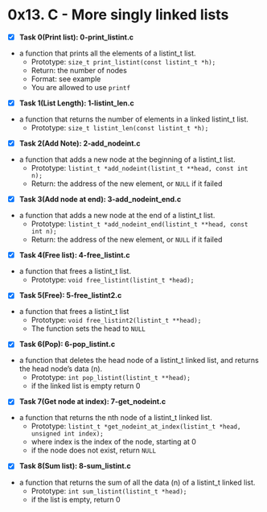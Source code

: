 # 0x13. C - More singly linked lists

- [x] **Task 0(Print list): 0-print_listint.c**
* a function that prints all the elements of a listint_t list.
	* Prototype: ```size_t print_listint(const listint_t *h);```
	* Return: the number of nodes
	* Format: see example
	* You are allowed to use ```printf```

- [x] **Task 1(List Length): 1-listint_len.c**
* a function that returns the number of elements in a linked listint_t list.
	* Prototype: ```size_t listint_len(const listint_t *h);```

- [x] **Task 2(Add Note): 2-add_nodeint.c**
* a function that adds a new node at the beginning of a listint_t list.
	* Prototype: ```listint_t *add_nodeint(listint_t **head, const int n);```
	* Return: the address of the new element, or ```NULL``` if it failed

- [x] **Task 3(Add node at end): 3-add_nodeint_end.c**
* a function that adds a new node at the end of a listint_t list.
	* Prototype: ```listint_t *add_nodeint_end(listint_t **head, const int n);```
	* Return: the address of the new element, or ```NULL``` if it failed

- [x] **Task 4(Free list): 4-free_listint.c**
* a function that frees a listint_t list.
	* Prototype: ```void free_listint(listint_t *head);```

- [x] **Task 5(Free): 5-free_listint2.c**
* a function that frees a listint_t list
	* Prototype: ```void free_listint2(listint_t **head);```
	* The function sets the head to ```NULL```

- [x] **Task 6(Pop): 6-pop_listint.c**
* a function that deletes the head node of a listint_t linked list, and returns the head node’s data (n).
	* Prototype: ```int pop_listint(listint_t **head);```
	* if the linked list is empty return 0

- [x] **Task 7(Get node at index): 7-get_nodeint.c**
* a function that returns the nth node of a listint_t linked list.
	* Prototype: ```listint_t *get_nodeint_at_index(listint_t *head, unsigned int index);```
	* where index is the index of the node, starting at 0
	* if the node does not exist, return ```NULL```

- [x] **Task 8(Sum list): 8-sum_listint.c**
* a function that returns the sum of all the data (n) of a listint_t linked list.
	* Prototype: ```int sum_listint(listint_t *head);```
	* if the list is empty, return 0

